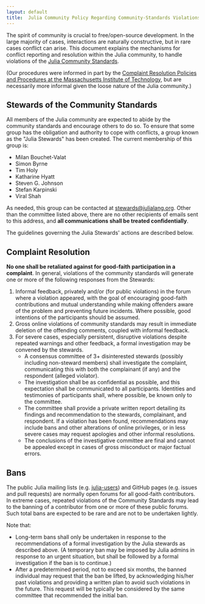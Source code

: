```yaml
---
layout: default
title:  Julia Community Policy Regarding Community-Standards Violations
---
```


The spirit of community is crucial to free/open-source development.
In the large majority of cases, interactions are naturally constructive, but in rare cases conflict can arise.
This document explains the mechanisms for conflict reporting and resolution within the Julia community, to handle violations of the [Julia Community Standards](../standards).

(Our procedures were informed in part by the [Complaint Resolution Policies and Procedures at the Massachusetts Institute of Technology](http://web.mit.edu/policies/9/9.6.html), but are necessarily more informal given the loose nature of the Julia community.)

## Stewards of the Community Standards

All members of the Julia community are expected to abide by the community standards and encourage others to do so.
To ensure that some group has the obligation and authority to cope with conflicts, a group known as the "Julia Stewards" has been created.
The current membership of this group is:

 - Milan Bouchet-Valat
 - Simon Byrne
 - Tim Holy
 - Katharine Hyatt
 - Steven G. Johnson
 - Stefan Karpinski
 - Viral Shah

As needed, this group can be contacted at [stewards@julialang.org](mailto:stewards@julialang.org).
Other than the committee listed above, there are no other recipients of emails sent to this address, and **all communications shall be treated confidentially**.


The guidelines governing the Julia Stewards' actions are described below.

## Complaint Resolution

**No one shall be retaliated against for good-faith participation in a complaint**.
In general, violations of the community standards will generate one or more of the following responses from the Stewards:


1. Informal feedback, privately and/or (for public violations) in the forum where a violation appeared, with the goal of encouraging good-faith contributions and mutual understanding while making offenders aware of the problem and preventing future incidents. Where possible, good intentions of the participants should be assumed.
2. Gross online violations of community standards may result in immediate deletion of the offending comments, coupled with informal feedback.
3. For severe cases, especially persistent, disruptive violations despite repeated warnings and other feedback, a formal investigation may be convened by the stewards.
   * A consensus committee of 3+ disinterested stewards (possibly including non-steward members) shall investigate the complaint, communicating this with both the complainant (if any) and the respondent (alleged violator).
   * The investigation shall be as confidential as possible, and this expectation shall be communicated to all participants. Identities and testimonies of participants shall, where possible, be known only to the committee.
   * The committee shall provide a private written report detailing its findings and recommendation to the stewards, complainant, and respondent. If a violation has been found, recommendations may include bans and other alterations of online privileges, or in less severe cases may request apologies and other informal resolutions.
   * The conclusions of the investigative committee are final and cannot be appealed except in cases of gross misconduct or major factual errors.

## Bans

The public Julia mailing lists (e.g. [julia-users](https://groups.google.com/forum/#!forum/julia-users)) and GitHub pages (e.g. issues and pull requests) are normally open forums for all good-faith contributors.
In extreme cases, repeated violations of the Community Standards may lead to the banning of a contributor from one or more of these public forums.
Such total bans are expected to be rare and are not to be undertaken lightly.


Note that:
* Long-term bans shall only be undertaken in response to the recommendations of a formal investigation by the Julia stewards as described above. (A temporary ban may be imposed by Julia admins in response to an urgent situation, but shall be followed by a formal investigation if the ban is to continue.)
* After a predetermined period, not to exceed six months, the banned individual may request that the ban be lifted, by acknowledging his/her past violations and providing a written plan to avoid such violations in the future. This request will be typically be considered by the same committee that recommended the initial ban.
